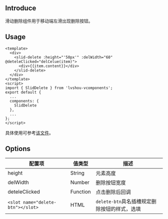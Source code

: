 ## Introduce
滑动删除组件用于移动端左滑出现删除按钮。

## Usage
```
<template>
  <div>
    <slid-delete :height="'50px'" :delWidth="60" @deteleClicked="delCelue(item)">
      <div>{{item.content}}</div>
    </slid-delete>
  </div>
</template>
<script>
import { SlidDelete } from 'lvshou-vcomponents';
export default {
  ...
  components: {
    SlidDelete
  },
  ...
};
</script>
```
具体使用可参考[该文件](../../examples/sliddelete.vue)。

## Options
配置项 | 值类型 | 描述
--- | --- | ---
height | String | 元素高度
delWidth | Number | 删除按钮宽度
deteleClicked | Function | 点击删除后回调
`<slot name="delete-btn"></slot>` | HTML | `delete-btn`具名插槽规定删除按钮的样式，选填